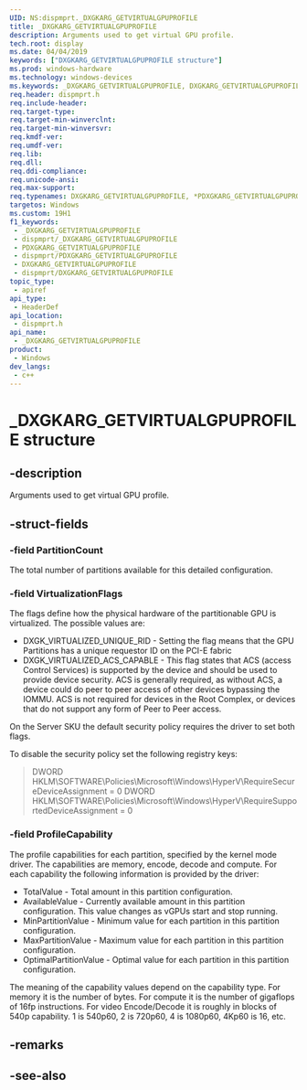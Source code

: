 ```yaml
---
UID: NS:dispmprt._DXGKARG_GETVIRTUALGPUPROFILE
title: _DXGKARG_GETVIRTUALGPUPROFILE
description: Arguments used to get virtual GPU profile.
tech.root: display
ms.date: 04/04/2019
keywords: ["DXGKARG_GETVIRTUALGPUPROFILE structure"]
ms.prod: windows-hardware
ms.technology: windows-devices
ms.keywords: _DXGKARG_GETVIRTUALGPUPROFILE, DXGKARG_GETVIRTUALGPUPROFILE, *PDXGKARG_GETVIRTUALGPUPROFILE,
req.header: dispmprt.h
req.include-header: 
req.target-type: 
req.target-min-winverclnt: 
req.target-min-winversvr: 
req.kmdf-ver: 
req.umdf-ver: 
req.lib: 
req.dll: 
req.ddi-compliance: 
req.unicode-ansi: 
req.max-support: 
req.typenames: DXGKARG_GETVIRTUALGPUPROFILE, *PDXGKARG_GETVIRTUALGPUPROFILE
targetos: Windows
ms.custom: 19H1
f1_keywords:
 - _DXGKARG_GETVIRTUALGPUPROFILE
 - dispmprt/_DXGKARG_GETVIRTUALGPUPROFILE
 - PDXGKARG_GETVIRTUALGPUPROFILE
 - dispmprt/PDXGKARG_GETVIRTUALGPUPROFILE
 - DXGKARG_GETVIRTUALGPUPROFILE
 - dispmprt/DXGKARG_GETVIRTUALGPUPROFILE
topic_type:
 - apiref
api_type:
 - HeaderDef
api_location:
 - dispmprt.h
api_name:
 - _DXGKARG_GETVIRTUALGPUPROFILE
product:
 - Windows
dev_langs:
 - c++
---
```


# _DXGKARG_GETVIRTUALGPUPROFILE structure


## -description

Arguments used to get virtual GPU profile.

## -struct-fields

### -field PartitionCount

The total number of partitions available for this detailed configuration.

### -field VirtualizationFlags

The flags define how the physical hardware of the partitionable GPU is virtualized. The possible values are:

* DXGK_VIRTUALIZED_UNIQUE_RID - Setting the flag means that the GPU Partitions has a unique requestor ID on the PCI-E fabric
* DXGK_VIRTUALIZED_ACS_CAPABLE - This flag states that ACS (access Control Services) is supported by the device and should be used to provide device security. ACS is generally required, as without ACS, a device could do peer to peer access of other devices bypassing the IOMMU. ACS is not required for devices in the Root Complex, or devices that do not support any form of Peer to Peer access.

On the Server SKU the default security policy requires the driver to set both flags.

To disable the security policy set the following registry keys:

> DWORD HKLM\SOFTWARE\Policies\Microsoft\Windows\HyperV\RequireSecureDeviceAssignment = 0
> DWORD HKLM\SOFTWARE\Policies\Microsoft\Windows\HyperV\RequireSupportedDeviceAssignment = 0

### -field ProfileCapability

 
The profile capabilities for each partition, specified by the kernel mode driver. The capabilities are memory, encode, decode and compute. For each capability the following information is provided by the driver:

* TotalValue - Total amount in this partition configuration.
* AvailableValue - Currently available amount in this partition configuration. This value changes as vGPUs start and stop running.
* MinPartitionValue - Minimum value for each partition in this partition configuration. 
* MaxPartitionValue - Maximum value for each partition in this partition configuration. 
* OptimalPartitionValue - Optimal value for each partition in this partition configuration. 

The meaning of the capability values depend on the capability type. For memory it is the number of bytes. For compute it is the number of gigaflops of 16fp instructions. For video Encode/Decode it is roughly in blocks of 540p capability.  1 is 540p60, 2 is 720p60, 4 is 1080p60, 4Kp60 is 16, etc.

## -remarks

## -see-also

